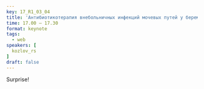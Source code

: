 ```yaml
---
key: 17_R1_03_04
title: 'Антибиотикотерапия внебольничных инфекций мочевых путей у беременных'
time: 17.00 – 17.30
format: keynote
tags:
  - web
speakers: [
  kozlov_rs
]
draft: false
---
```

Surprise!